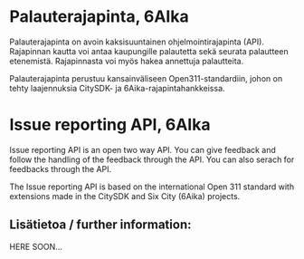 # Palauterajapinta, 6AIka

Palauterajapinta on avoin kaksisuuntainen ohjelmointirajapinta (API). Rajapinnan kautta voi antaa kaupungille palautetta sekä seurata palautteen etenemistä. Rajapinnasta voi myös hakea annettuja palautteita.

Palauterajapinta perustuu kansainväliseen Open311-standardiin, johon on tehty laajennuksia CitySDK- ja 6Aika-rajapintahankkeissa.

# Issue reporting API, 6AIka

Issue reporting API is an open two way API. You can give feedback and follow the handling of the feedback through the API. You can also serach for feedbacks through the API.

The Issue reporting API is based on the international Open 311 standard with extensions made in the CitySDK and Six City (6Aika) projects.

## Lisätietoa / further information:

HERE SOON...
